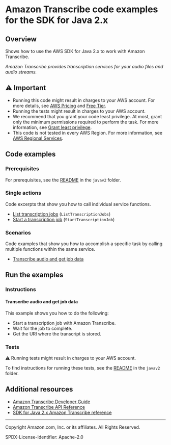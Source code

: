 # Amazon Transcribe code examples for the SDK for Java 2.x

## Overview

Shows how to use the AWS SDK for Java 2.x to work with Amazon Transcribe.

<!--custom.overview.start-->
<!--custom.overview.end-->

_Amazon Transcribe provides transcription services for your audio files and audio streams._

## ⚠ Important

* Running this code might result in charges to your AWS account. For more details, see [AWS Pricing](https://aws.amazon.com/pricing/?aws-products-pricing.sort-by=item.additionalFields.productNameLowercase&aws-products-pricing.sort-order=asc&awsf.Free%20Tier%20Type=*all&awsf.tech-category=*all) and [Free Tier](https://aws.amazon.com/free/?all-free-tier.sort-by=item.additionalFields.SortRank&all-free-tier.sort-order=asc&awsf.Free%20Tier%20Types=*all&awsf.Free%20Tier%20Categories=*all).
* Running the tests might result in charges to your AWS account.
* We recommend that you grant your code least privilege. At most, grant only the minimum permissions required to perform the task. For more information, see [Grant least privilege](https://docs.aws.amazon.com/IAM/latest/UserGuide/best-practices.html#grant-least-privilege).
* This code is not tested in every AWS Region. For more information, see [AWS Regional Services](https://aws.amazon.com/about-aws/global-infrastructure/regional-product-services).

<!--custom.important.start-->
<!--custom.important.end-->

## Code examples

### Prerequisites

For prerequisites, see the [README](../../README.md#Prerequisites) in the `javav2` folder.


<!--custom.prerequisites.start-->
<!--custom.prerequisites.end-->

### Single actions

Code excerpts that show you how to call individual service functions.

- [List transcription jobs](src/main/java/com/amazonaws/transcribe/ListTranscriptionJobs.java#L9) (`ListTranscriptionJobs`)
- [Start a transcription job](src/main/java/com/amazonaws/transcribestreaming/TranscribeStreamingDemoApp.java#L35) (`StartTranscriptionJob`)

### Scenarios

Code examples that show you how to accomplish a specific task by calling multiple
functions within the same service.

- [Transcribe audio and get job data](src/main/java/com/amazonaws/transcribestreaming/TranscribeStreamingDemoFile.java)


<!--custom.examples.start-->
<!--custom.examples.end-->

## Run the examples

### Instructions


<!--custom.instructions.start-->
<!--custom.instructions.end-->



#### Transcribe audio and get job data

This example shows you how to do the following:

- Start a transcription job with Amazon Transcribe.
- Wait for the job to complete.
- Get the URI where the transcript is stored.

<!--custom.scenario_prereqs.transcribe_Scenario_GettingStartedTranscriptionJobs.start-->
<!--custom.scenario_prereqs.transcribe_Scenario_GettingStartedTranscriptionJobs.end-->


<!--custom.scenarios.transcribe_Scenario_GettingStartedTranscriptionJobs.start-->
<!--custom.scenarios.transcribe_Scenario_GettingStartedTranscriptionJobs.end-->

### Tests

⚠ Running tests might result in charges to your AWS account.


To find instructions for running these tests, see the [README](../../README.md#Tests)
in the `javav2` folder.



<!--custom.tests.start-->
<!--custom.tests.end-->

## Additional resources

- [Amazon Transcribe Developer Guide](https://docs.aws.amazon.com/transcribe/latest/dg/what-is.html)
- [Amazon Transcribe API Reference](https://docs.aws.amazon.com/transcribe/latest/APIReference/Welcome.html)
- [SDK for Java 2.x Amazon Transcribe reference](https://sdk.amazonaws.com/java/api/latest/software/amazon/awssdk/services/transcribe/package-summary.html)

<!--custom.resources.start-->
<!--custom.resources.end-->

---

Copyright Amazon.com, Inc. or its affiliates. All Rights Reserved.

SPDX-License-Identifier: Apache-2.0